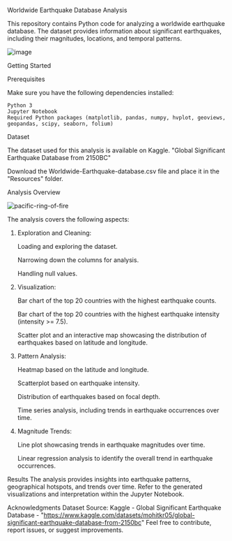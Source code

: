 Worldwide Earthquake Database Analysis

This repository contains Python code for analyzing a worldwide earthquake database. The dataset provides information about significant earthquakes, including their magnitudes, locations, and temporal patterns.

![image](https://github.com/Ngot97/Project-1/assets/150645979/35eb3f19-c4c7-4d21-bf8b-eee9a6813975)

Getting Started

Prerequisites

Make sure you have the following dependencies installed:

	Python 3
	Jupyter Notebook
	Required Python packages (matplotlib, pandas, numpy, hvplot, geoviews, geopandas, scipy, seaborn, folium)

Dataset

The dataset used for this analysis is available on Kaggle. "Global Significant Earthquake Database from 2150BC" 

Download the Worldwide-Earthquake-database.csv file and place it in the "Resources" folder.

Analysis Overview

![pacific-ring-of-fire](https://github.com/Ngot97/Project-1/assets/150645979/814b6be3-06ce-482b-964b-d166ccdd2c1e)

The analysis covers the following aspects:

1. Exploration and Cleaning:
   
	Loading and exploring the dataset.

	Narrowing down the columns for analysis.
	
 	Handling null values.

2. Visualization:
   
	Bar chart of the top 20 countries with the highest earthquake counts.
	
 	Bar chart of the top 20 countries with the highest earthquake intensity (intensity >= 7.5).
	
 	Scatter plot and an interactive map showcasing the distribution of earthquakes based on latitude and longitude.

3. Pattern Analysis:
	
	Heatmap based on the latitude and longitude.
	
 	Scatterplot based on earthquake intensity.
	
 	Distribution of earthquakes based on focal depth.
	
	Time series analysis, including trends in earthquake occurrences over time.

4. Magnitude Trends:
	
 	Line plot showcasing trends in earthquake magnitudes over time.
	
 	Linear regression analysis to identify the overall trend in earthquake occurrences.

Results
The analysis provides insights into earthquake patterns, geographical hotspots, and trends over time. Refer to the generated visualizations and interpretation within the Jupyter Notebook.


Acknowledgments
Dataset Source: Kaggle - Global Significant Earthquake Database - "https://www.kaggle.com/datasets/mohitkr05/global-significant-earthquake-database-from-2150bc"
Feel free to contribute, report issues, or suggest improvements.

